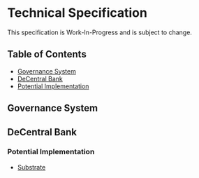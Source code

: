 # Technical Specification

This specification is Work-In-Progress and is subject to change.

## Table of Contents
* [Governance System](#governance-system)
* [DeCentral Bank](#decentral-bank)
* [Potential Implementation](#potential-implementation)

## Governance System

## DeCentral Bank

### Potential Implementation

- [Substrate](https://github.com/paritytech/substrate)
